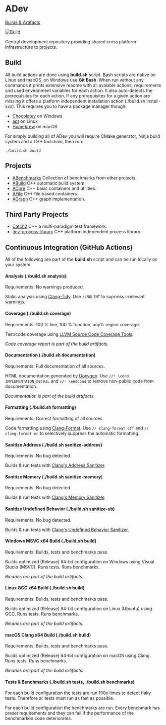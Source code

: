 # ADev

[Builds & Artifacts](https://github.com/Agnesoft/ADev/actions?query=branch%3Amaster)

![Build](https://github.com/Agnesoft/ADev/workflows/ADev/badge.svg)

Central development repository providing shared cross platform infrastructure to projects.

## Build

All build actions are done using **build.sh** script. Bash scripts are native on Linux and macOS, on Windows use **Git Bash**. When run without any commands it prints extensive readme with all avaiable actions, requirements and used environment variables for each action. It also auto-detects the prerequisites for each action. If any prerequisites for a given action are missing it offers a platform independent installation action (./build.sh install-xxx). This requires you to have a package manager though:

- [Chocolatey](https://chocolatey.org/) on Windows
- [apt](<https://en.wikipedia.org/wiki/APT_(software)>) on Linux
- [Homebrew](https://brew.sh/index_cs) on macOS

For simply building all of ADev you will require CMake generator, Ninja build system and a C++ toolchain, then run:

`./build.sh build`

## Projects

- [ABenchmarks](projects/ABenchmarks/README.md) Collection of benchmarks from other projects.
- [ABuild](projects/ABuild/README.md) C++ automatic build system.
- [ACore](projects/ACore/README.md) C++ basic containers and utilities.
- [AFile](projects/AFile/README.md) C++ file based containers.
- [AGraph](proejcts/AFile/README.md) C++ graph implementation.

## Third Party Projects

- [Catch2](https://github.com/catchorg/Catch2) C++ a multi-paradigm test framework.
- [tiny-process-library](https://gitlab.com/eidheim/tiny-process-library) C++ platform independent process library.

## Continuous Integration (GitHub Actions)

All of the following are part of the **build.sh** script and can be run locally on your system.

#### Analysis (./build.sh analysis)

Requirements: No warnings produced.

Static analysis using [Clang-Tidy](https://clang.llvm.org/extra/clang-tidy/). Use `//NOLINT` to suprress irrelevant warnings.

#### Coverage (./build.sh coverage)

Requirements: 100 % line, 100 % function, any% region coverage.

Test/code coverage using [LLVM Source Code Coverage Tools](https://clang.llvm.org/docs/SourceBasedCodeCoverage.html).

_Code coverage report is part of the build artifacts._

#### Documentation (./build.sh documentation)

Requirements: Full documentation of all sources.

HTML documentation generated by [Doxygen](https://www.doxygen.nl/index.html). Use `//! \cond IMPLEMENTAION_DETAIL` and `//! \endcond` to remove non-public code from documentation.

_Documentation is part of the build artifacts._

#### Formatting (./build.sh formatting)

Requirements: Correct formatting of all sources.

Code formatting using [Clang-Format](https://clang.llvm.org/docs/ClangFormat.html). Use `// clang-format off` and `// clang-format on` to selectively suppress the automatic formatting.

#### Sanitize Address (./build.sh sanitize-address)

Requirements: No bug detected.

Builds & run tests with [Clang's Address Sanitizer](https://clang.llvm.org/docs/AddressSanitizer.html).

#### Sanitize Memory (./build.sh sanitize-memory)

Requirements: No bug detected.

Builds & run tests with [Clang's Memory Sanitizer](https://clang.llvm.org/docs/MemorySanitizer.html).

#### Sanitize Undefined Behavior (./build.sh sanitize-ub)

Requirements: No bug detected.

Builds & run tests with [Clang's Undefined Behavior Sanitizer](https://clang.llvm.org/docs/UndefinedBehaviorSanitizer.html).

#### Windows MSVC x64 Build (./build.sh build)

Requirements: Builds, tests and benchmarks pass.

Builds optimized (Release) 64-bit configuration on Windows using Visual Studio (MSVC). Runs tests. Runs benchmarks.

_Binaries are part of the build artifacts._

#### Linux GCC x64 Build (./build.sh build)

Requirements: Builds, tests and benchmarks pass.

Builds optimized (Release) 64-bit configuration on Linux (Ubuntu) using GCC. Runs tests. Runs benchmarks.

_Binaries are part of the build artifacts._

#### macOS Clang x64 Build (./build.sh build)

Requirements: Builds, tests and benchmarks pass.

Builds optimized (Release) 64-bit configuration on macOS using Clang. Runs tests. Runs benchmarks.

_Binaries are part of the build artifacts._

#### Tests & Benchmarks (./build.sh tests, ./build.sh benchmarks)

For each build configuration the tests are run 100x times to detect flaky tests. Therefore all tests must run as fast as possible.

For each build configuration the benchmarks are run. Every benchmark has preset requirements and they can fail if the performance of the benchmarked code deteriorates.
